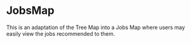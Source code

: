 JobsMap
=======

This is an adaptation of the Tree Map into a Jobs Map where users may easily view the jobs recommended to them.
